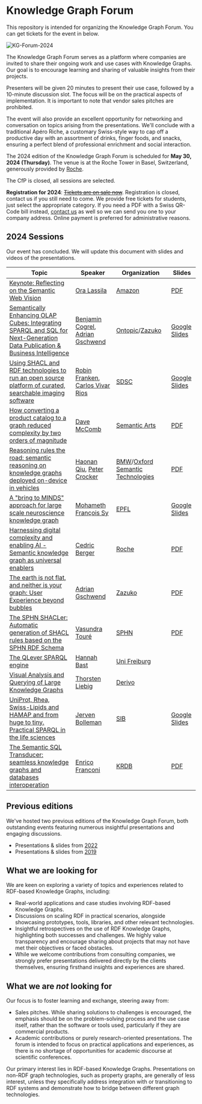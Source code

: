 # Knowledge Graph Forum

This repository is intended for organizing the Knowledge Graph Forum. You can get tickets for the event in below.

![KG-Forum-2024](https://github.com/zazuko/knowledge-graph-forum/assets/583021/92afb264-0aa9-4356-86e2-4c67806877c5)

The Knowledge Graph Forum serves as a platform where companies are invited to share their ongoing work and use cases with Knowledge Graphs. Our goal is to encourage learning and sharing of valuable insights from their projects.

Presenters will be given 20 minutes to present their use case, followed by a 10-minute discussion slot. The focus will be on the practical aspects of implementation. It is important to note that vendor sales pitches are prohibited.

The event will also provide an excellent opportunity for networking and conversation on topics arising from the presentations. We'll conclude with a traditional Apéro Riche, a customary Swiss-style way to cap off a productive day with an assortment of drinks, finger foods, and snacks, ensuring a perfect blend of professional enrichment and social interaction.

The 2024 edition of the Knowledge Graph Forum is scheduled for **May 30, 2024 (Thursday)**. The venue is at the Roche Tower in Basel, Switzerland, generously provided by [Roche](https://en.wikipedia.org/wiki/Roche).

The CfP is closed, all sessions are selected.

**Registration for 2024**: ~~[Tickets are on sale now](https://eventfrog.ch/en/p/science-and-technology/knowledge-graph-forum-2024-7183480931130241817.html)~~. Registration is closed, contact us if you still need to come. We provide free tickets for students, just select the appropriate category. If you need a PDF with a Swiss QR-Code bill instead, [contact us](mailto:info@zazuko.com?subject=KG-Forum%20Ticket) as well so we can send you one to your company address. Online payment is preferred for administrative reasons.

## 2024 Sessions

Our event has concluded. We will update this document with slides and videos of the presentations.

| Topic                                                        | Speaker                                                      | Organization                                                 | Slides                                                       |
| ------------------------------------------------------------ | ------------------------------------------------------------ | ------------------------------------------------------------ | ------------------------------------------------------------ |
| [Keynote: Reflecting on the Semantic Web Vision](https://github.com/zazuko/knowledge-graph-forum/issues/33) | [Ora Lassila](https://lassila.org/)                          | [Amazon](https://www.amazon.com/)                            | [PDF](2024/01%20-%20Ora%20Lassila%20-%20Keynote%20-%20Reflecting%20Semantic%20Web.pdf) |
| [Semantically Enhancing OLAP Cubes: Integrating SPARQL and SQL for Next-Generation Data Publication & Business Intelligence](https://github.com/zazuko/knowledge-graph-forum/issues/27) | [Benjamin Cogrel](https://www.linkedin.com/in/bcogrel/), [Adrian Gschwend](https://www.linkedin.com/in/adriangschwend/) | [Ontopic](https://ontopic.ai/)/[Zazuko](https://zazuko.com/) | [Google Slides](https://docs.google.com/presentation/d/1s7tJ6FlnQJ5b_o3ch9YOWA11Hm2s6CcNhk1jVx0q2PE/edit#slide=id.p) |
| [Using SHACL and RDF technologies to run an open source platform of curated, searchable imaging software](https://github.com/zazuko/knowledge-graph-forum/issues/24) | [Robin Franken](https://www.linkedin.com/in/robin-franken-a71b2b183/), [Carlos Vivar Rios](https://www.linkedin.com/in/carlos-vivar-rios-750a2473/) | [SDSC](https://www.datascience.ch/)                          | [Google Slides](https://docs.google.com/presentation/d/1yz3mOoyMT8J66EOO7L7C_wa2fVrr8veW/edit#slide=id.p1) |
| [How converting a product catalog to a graph reduced complexity by two orders of magnitude](https://github.com/zazuko/knowledge-graph-forum/issues/31) | [Dave McComb](https://www.linkedin.com/in/davemccomb/)       | [Semantic Arts](https://www.semanticarts.com)                | [PDF](2024/04%20-%20Dave%20McComb%20-%20Product%20Catalog.pdf) |
| [Reasoning rules the road: semantic reasoning on knowledge graphs deployed on-device in vehicles](https://github.com/zazuko/knowledge-graph-forum/issues/29) | [Haonan Qiu](https://www.linkedin.com/in/haonan-qiu-b29648a1/), [Peter Crocker](https://www.linkedin.com/in/peter-crocker/) | [BMW](https://www.bmw.com)/[Oxford Semantic Technologies](https://www.oxfordsemantic.tech) | [PDF](2024/05%20-%20Haonan%20Qui%20Peter%20Crocker%20-%20Reasoning%20Rules%20the%20Road.pdf) |
| [A "bring to MINDS" approach for large scale neuroscience knowledge graph](https://github.com/zazuko/knowledge-graph-forum/issues/26) | [Mohameth François Sy](https://www.linkedin.com/in/mofsy/)   | [EPFL](https://bluebrainnexus.io/)                           | [Google Slides](https://docs.google.com/presentation/d/11oD-iDSEKzeb6KA54PGaG5bW8XIMnVwydgGMV1kFDLA/edit#slide=id.g1c26be45057_0_163) |
| [Harnessing digital complexity and enabling AI - Semantic knowledge graph as universal enablers](https://github.com/zazuko/knowledge-graph-forum/issues/28) | [Cedric Berger](https://www.linkedin.com/in/cedricberg/)     | [Roche](https://www.roche.com/)                              | [PDF](2024/07%20-%20Cedric%20Berger%20-%20Harnessing%20Digital%20Complexity%20and%20Enabling%20AI.pdf) |
| [The earth is not flat, and neither is your graph: User Experience beyond bubbles](https://github.com/zazuko/knowledge-graph-forum/issues/34) | [Adrian Gschwend](https://www.linkedin.com/in/adriangschwend/) | [Zazuko](https://zazuko.com/)                                | [PDF](2024/08%20-%20Adrian%20Gschwend%20-%20Beyond%20Bubbles.pdf) |
| [The SPHN SHACLer: Automatic generation of SHACL rules based on the SPHN RDF Schema](https://github.com/zazuko/knowledge-graph-forum/issues/30) | [Vasundra Touré](https://www.linkedin.com/in/vasundra-tour%C3%A9-912b91a4/) | [SPHN](https://sphn.ch/)                                     | [PDF](2024/09%20-%20Vasundra%20Touré%20-%20SPHN%20SHACLer.pdf) |
| [The QLever SPARQL engine](https://github.com/zazuko/knowledge-graph-forum/issues/35) | [Hannah Bast](https://ad.informatik.uni-freiburg.de/staff/bast) | [Uni Freiburg](https://uni-freiburg.de/)                     |                                                              |
| [Visual Analysis and Querying of Large Knowledge Graphs](https://github.com/zazuko/knowledge-graph-forum/issues/23) | [Thorsten Liebig](https://www.linkedin.com/in/tliebig/)      | [Derivo](https://www.derivo.de)                              |                                                              |
| [UniProt, Rhea, Swiss-Lipids and HAMAP and from huge to tiny. Practical SPARQL in the life sciences](https://github.com/zazuko/knowledge-graph-forum/issues/22) | [Jerven Bolleman](https://www.linkedin.com/in/jervenbolleman/) | [SIB](https://www.sib.swiss/)                                | [Google Slides](https://docs.google.com/presentation/d/1f2Yt_DXucVoVKV-9KHCmqHgYKK5XDfHvaLcaJN0QoTY/edit#slide=id.g2a034f85b71_0_0) |
| [The Semantic SQL Transducer: seamless knowledge graphs and databases interoperation](https://github.com/zazuko/knowledge-graph-forum/issues/32) | [Enrico Franconi](https://www.unibz.it/de/faculties/engineering/academic-staff/person/943-enrico-franconi) | [KRDB](https://www.inf.unibz.it/krdb/)                       | [PDF](2024/12%20-%20Enrico%20Franconi%20-%20SQL%20Transducer.pdf) |

## Previous editions

We've hosted two previous editions of the Knowledge Graph Forum, both outstanding events featuring numerous insightful presentations and engaging discussions.

* Presentations & slides from [2022](2022/README.md)
* Presentations & slides from [2019](2019/README.md)

## What we are looking for

We are keen on exploring a variety of topics and experiences related to RDF-based Knowledge Graphs, including:

* Real-world applications and case studies involving RDF-based Knowledge Graphs.
* Discussions on scaling RDF in practical scenarios, alongside showcasing prototypes, tools, libraries, and other relevant technologies.
* Insightful retrospectives on the use of RDF Knowledge Graphs, highlighting both successes and challenges. We highly value transparency and encourage sharing about projects that may not have met their objectives or faced obstacles.
* While we welcome contributions from consulting companies, we strongly prefer presentations delivered directly by the clients themselves, ensuring firsthand insights and experiences are shared.

## What we are *not* looking for

Our focus is to foster learning and exchange, steering away from:

* Sales pitches. While sharing solutions to challenges is encouraged, the emphasis should be on the problem-solving process and the use case itself, rather than the software or tools used, particularly if they are commercial products.
* Academic contributions or purely research-oriented presentations. The forum is intended to focus on practical applications and experiences, as there is no shortage of opportunities for academic discourse at scientific conferences.

Our primary interest lies in RDF-based Knowledge Graphs. Presentations on non-RDF graph technologies, such as property graphs, are generally of less interest, unless they specifically address integration with or transitioning to RDF systems and demonstrate how to bridge between different graph technologies.
